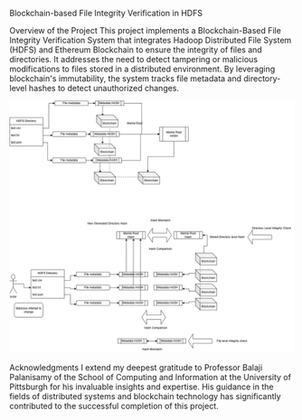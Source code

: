 Blockchain-based File Integrity Verification in
HDFS

Overview of the Project
This project implements a Blockchain-Based File Integrity Verification System that integrates Hadoop Distributed File System (HDFS) and Ethereum Blockchain to ensure the integrity of files and directories. It addresses the need to detect tampering or malicious modifications to files stored in a distributed environment. By leveraging blockchain's immutability, the system tracks file metadata and directory-level hashes to detect unauthorized changes.

![alt text](HDFSBlockchain.png)


Acknowledgments
I extend my deepest gratitude to Professor Balaji Palanisamy of the School of Computing and Information at the University of Pittsburgh for his invaluable insights and expertise. His guidance in the fields of distributed systems and blockchain technology has significantly contributed to the successful completion of this project.

